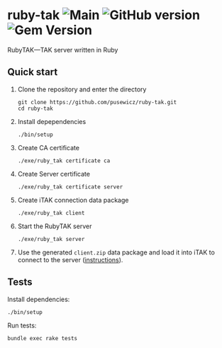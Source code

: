 # ruby-tak ![Main](https://github.com/pusewicz/ruby-tak/actions/workflows/ruby.yml/badge.svg) ![GitHub version](https://badge.fury.io/gh/pusewicz%2Fruby-tak.svg) ![Gem Version](https://badge.fury.io/rb/ruby-tak.svg)

RubyTAK—TAK server written in Ruby

## Quick start

  1. Clone the repository and enter the directory
  
         git clone https://github.com/pusewicz/ruby-tak.git
         cd ruby-tak
         
  2. Install depependencies
     
         ./bin/setup
         
  3. Create CA certificate

         ./exe/ruby_tak certificate ca
    
  4. Create Server certificate

         ./exe/ruby_tak certificate server
        
  5. Create iTAK connection data package
  
         ./exe/ruby_tak client
        
  6. Start the RubyTAK server
  
         ./exe/ruby_tak server
        
  7. Use the generated `client.zip` data package and load it into iTAK to connect to the server ([instructions](https://atakhq.com/en/itak/setup-guide#data-package-method)).

## Tests

Install dependencies:

    ./bin/setup
    
Run tests:

    bundle exec rake tests
